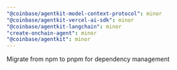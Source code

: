 ```yaml
---
"@coinbase/agentkit-model-context-protocol": minor
"@coinbase/agentkit-vercel-ai-sdk": minor
"@coinbase/agentkit-langchain": minor
"create-onchain-agent": minor
"@coinbase/agentkit": minor
---
```


Migrate from npm to pnpm for dependency management
